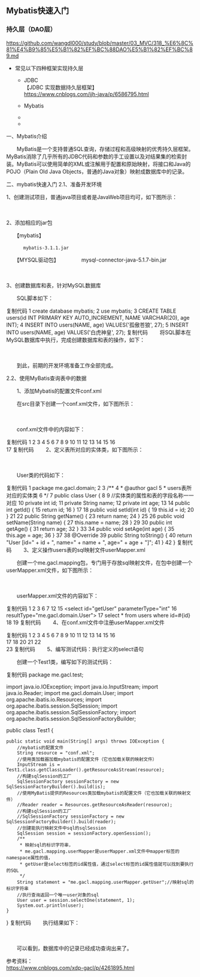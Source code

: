 ## Mybatis快速入门  
### 持久层（DAO层）  
  https://github.com/wangdl000/study/blob/master/03_MVC/318_%E6%8C%81%E4%B9%85%E5%B1%82%EF%BC%88DAO%E5%B1%82%EF%BC%89.md
  - 常见以下四种框架实现持久层  
    - JDBC  
    【JDBC 实现数据持久层框架】  
    https://www.cnblogs.com/jjh-java/p/6586795.html  

    - Mybatis 
    - 
    - 

一、Mybatis介绍
　　

　　MyBatis是一个支持普通SQL查询，存储过程和高级映射的优秀持久层框架。MyBatis消除了几乎所有的JDBC代码和参数的手工设置以及对结果集的检索封装。MyBatis可以使用简单的XML或注解用于配置和原始映射，将接口和Java的POJO（Plain Old Java Objects，普通的Java对象）映射成数据库中的记录。

二、mybatis快速入门
2.1、准备开发环境

 1、创建测试项目，普通java项目或者是JavaWeb项目均可，如下图所示：

　　

2、添加相应的jar包

　　【mybatis】

       　　mybatis-3.1.1.jar

　　【MYSQL驱动包】
　　　　mysql-connector-java-5.1.7-bin.jar

　　　

3、创建数据库和表，针对MySQL数据库

　　SQL脚本如下：

复制代码
1 create database mybatis;
2 use mybatis;
3 CREATE TABLE users(id INT PRIMARY KEY AUTO_INCREMENT, NAME VARCHAR(20), age INT);
4 INSERT INTO users(NAME, age) VALUES('孤傲苍狼', 27);
5 INSERT INTO users(NAME, age) VALUES('白虎神皇', 27);
复制代码
　　将SQL脚本在MySQL数据库中执行，完成创建数据库和表的操作，如下：

　　

　　到此，前期的开发环境准备工作全部完成。

2.2、使用MyBatis查询表中的数据

　　1、添加Mybatis的配置文件conf.xml

　　在src目录下创建一个conf.xml文件，如下图所示：

　　

　　conf.xml文件中的内容如下：

复制代码
 1 <?xml version="1.0" encoding="UTF-8"?>
 2 <!DOCTYPE configuration PUBLIC "-//mybatis.org//DTD Config 3.0//EN" "http://mybatis.org/dtd/mybatis-3-config.dtd">
 3 <configuration>
 4     <environments default="development">
 5         <environment id="development">
 6             <transactionManager type="JDBC" />
 7             <!-- 配置数据库连接信息 -->
 8             <dataSource type="POOLED">
 9                 <property name="driver" value="com.mysql.jdbc.Driver" />
10                 <property name="url" value="jdbc:mysql://localhost:3306/mybatis" />
11                 <property name="username" value="root" />
12                 <property name="password" value="XDP" />
13             </dataSource>
14         </environment>
15     </environments>
16     
17 </configuration>
复制代码
　　2、定义表所对应的实体类，如下图所示：

　　

　　User类的代码如下：

复制代码
 1 package me.gacl.domain;
 2 
 3 /**
 4  * @author gacl
 5  * users表所对应的实体类
 6  */
 7 public class User {
 8 
 9     //实体类的属性和表的字段名称一一对应
10     private int id;
11     private String name;
12     private int age;
13 
14     public int getId() {
15         return id;
16     }
17 
18     public void setId(int id) {
19         this.id = id;
20     }
21 
22     public String getName() {
23         return name;
24     }
25 
26     public void setName(String name) {
27         this.name = name;
28     }
29 
30     public int getAge() {
31         return age;
32     }
33 
34     public void setAge(int age) {
35         this.age = age;
36     }
37 
38     @Override
39     public String toString() {
40         return "User [id=" + id + ", name=" + name + ", age=" + age + "]";
41     }
42 }
复制代码
　　3、定义操作users表的sql映射文件userMapper.xml

　　创建一个me.gacl.mapping包，专门用于存放sql映射文件，在包中创建一个userMapper.xml文件，如下图所示：

　　

　　userMapper.xml文件的内容如下：

复制代码
 1 <?xml version="1.0" encoding="UTF-8" ?>
 2 <!DOCTYPE mapper PUBLIC "-//mybatis.org//DTD Mapper 3.0//EN" "http://mybatis.org/dtd/mybatis-3-mapper.dtd">
 3 <!-- 为这个mapper指定一个唯一的namespace，namespace的值习惯上设置成包名+sql映射文件名，这样就能够保证namespace的值是唯一的
 4 例如namespace="me.gacl.mapping.userMapper"就是me.gacl.mapping(包名)+userMapper(userMapper.xml文件去除后缀)
 5  -->
 6 <mapper namespace="me.gacl.mapping.userMapper">
 7     <!-- 在select标签中编写查询的SQL语句， 设置select标签的id属性为getUser，id属性值必须是唯一的，不能够重复
 8     使用parameterType属性指明查询时使用的参数类型，resultType属性指明查询返回的结果集类型
 9     resultType="me.gacl.domain.User"就表示将查询结果封装成一个User类的对象返回
10     User类就是users表所对应的实体类
11     -->
12     <!-- 
13         根据id查询得到一个user对象
14      -->
15     <select id="getUser" parameterType="int" 
16         resultType="me.gacl.domain.User">
17         select * from users where id=#{id}
18     </select>
19 </mapper>
复制代码
　　4、在conf.xml文件中注册userMapper.xml文件

复制代码
 1 <?xml version="1.0" encoding="UTF-8"?>
 2 <!DOCTYPE configuration PUBLIC "-//mybatis.org//DTD Config 3.0//EN" "http://mybatis.org/dtd/mybatis-3-config.dtd">
 3 <configuration>
 4     <environments default="development">
 5         <environment id="development">
 6             <transactionManager type="JDBC" />
 7             <!-- 配置数据库连接信息 -->
 8             <dataSource type="POOLED">
 9                 <property name="driver" value="com.mysql.jdbc.Driver" />
10                 <property name="url" value="jdbc:mysql://localhost:3306/mybatis" />
11                 <property name="username" value="root" />
12                 <property name="password" value="XDP" />
13             </dataSource>
14         </environment>
15     </environments>
16     
17     <mappers>
18         <!-- 注册userMapper.xml文件， 
19         userMapper.xml位于me.gacl.mapping这个包下，所以resource写成me/gacl/mapping/userMapper.xml-->
20         <mapper resource="me/gacl/mapping/userMapper.xml"/>
21     </mappers>
22     
23 </configuration>
复制代码
　　5、编写测试代码：执行定义的select语句

　　创建一个Test1类，编写如下的测试代码：

复制代码
package me.gacl.test;

import java.io.IOException;
import java.io.InputStream;
import java.io.Reader;
import me.gacl.domain.User;
import org.apache.ibatis.io.Resources;
import org.apache.ibatis.session.SqlSession;
import org.apache.ibatis.session.SqlSessionFactory;
import org.apache.ibatis.session.SqlSessionFactoryBuilder;

public class Test1 {

    public static void main(String[] args) throws IOException {
        //mybatis的配置文件
        String resource = "conf.xml";
        //使用类加载器加载mybatis的配置文件（它也加载关联的映射文件）
        InputStream is = Test1.class.getClassLoader().getResourceAsStream(resource);
        //构建sqlSession的工厂
        SqlSessionFactory sessionFactory = new SqlSessionFactoryBuilder().build(is);
        //使用MyBatis提供的Resources类加载mybatis的配置文件（它也加载关联的映射文件）
        //Reader reader = Resources.getResourceAsReader(resource); 
        //构建sqlSession的工厂
        //SqlSessionFactory sessionFactory = new SqlSessionFactoryBuilder().build(reader);
        //创建能执行映射文件中sql的sqlSession
        SqlSession session = sessionFactory.openSession();
        /**
         * 映射sql的标识字符串，
         * me.gacl.mapping.userMapper是userMapper.xml文件中mapper标签的namespace属性的值，
         * getUser是select标签的id属性值，通过select标签的id属性值就可以找到要执行的SQL
         */
        String statement = "me.gacl.mapping.userMapper.getUser";//映射sql的标识字符串
        //执行查询返回一个唯一user对象的sql
        User user = session.selectOne(statement, 1);
        System.out.println(user);
    }
}
复制代码
　　执行结果如下：

　　

　　可以看到，数据库中的记录已经成功查询出来了。

参考资料：  
https://www.cnblogs.com/xdp-gacl/p/4261895.html

